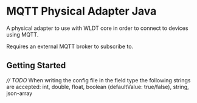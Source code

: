 # MQTT Physical Adapter Java

A physical adapter to use with WLDT core in order to connect to devices using MQTT.

Requires an external MQTT broker to subscribe to.


## Getting Started

_// TODO_
When writing the config file in the field type the following strings are accepted:
int, double, float, boolean (defaultValue: true/false), string, json-array
